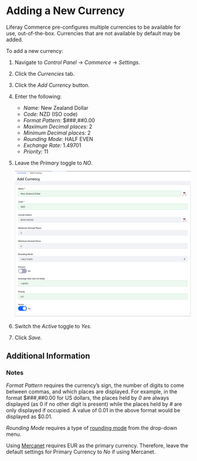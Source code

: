 # Adding a New Currency

Liferay Commerce pre-configures multiple currencies to be available for use, out-of-the-box. Currencies that are not available by default may be added.

To add a new currency:

1. Navigate to _Control Panel_ → _Commerce_ → _Settings_.
1. Click the _Currencies_ tab.
1. Click the _Add Currency_ button.
1. Enter the following:
    * *Name:* New Zealand Dollar
    * *Code:* NZD (ISO code)
    * *Format Pattern:* $###,##0.00
    * *Maximum Decimal places:* 2
    * *Minimum Decimal places:* 2
    * *Rounding Mode:* HALF EVEN
    * *Exchange Rate:* 1.49701
    * *Priority:* 11
1. Leave the _Primary_ toggle to _NO_.

    ![Adding a currency](./adding-a-new-currency/images/01.png)

1. Switch the _Active_ toggle to _Yes_.
1. Click _Save_.

## Additional Information

### Notes

_Format Pattern_ requires the currency’s sign, the number of digits to come between commas, and which places are displayed. For example, in the format $###,##0.00 for US dollars, the places held by _0_ are always displayed (as 0 if no other digit is present) while the places held by _#_ are only displayed if occupied. A value of 0.01 in the above format would be displayed as $0.01.

_Rounding Mode_ requires a type of [rounding mode](https://en.wikipedia.org/wiki/Rounding#Directed_rounding_to_an_integer) from the drop-down menu.

Using [Mercanet](../sales/mercanet.md) requires EUR as the primary currency. Therefore, leave the default settings for Primary Currency to _No_ if using Mercanet.
